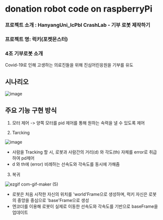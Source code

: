 # donation robot code on raspberryPi

### 프로젝트 소개 : HanyangUni_IcPbl CrashLab - 기부 로봇 제작하기
                
### 프로젝트 명: 럭키(포켓몬스터)

### 4조 기부로봇 소개
Covid-19로 인해 고생하는 의료진들을 위해 진심어린응원을 기부를 유도

## 시나리오
![image](https://user-images.githubusercontent.com/70446214/103131597-ba7a5800-46e4-11eb-9454-8bc153989066.png)

## 주요 기능 구현 방식

 1. 모터 제어 -> 양쪽 모터를 pid 제어를 통해 원하는 속력을 낼 수 있도록 제어

 2. Tarcking

![image](https://user-images.githubusercontent.com/70446214/103130856-c3b5f580-46e1-11eb-8ced-a4112b7903e4.png)

- 사람을 Tracking 할 시, 로봇과 사람간의 거리(d) 와 각도(th) 자체를 error로 취급하여
  pd제어
- d 와 th에 (error) 비례하는 선속도와 각속도를 동시에 가해줌


3. 복귀

![ezgif com-gif-maker (5)](https://user-images.githubusercontent.com/70446214/103131682-10e79680-46e5-11eb-95bb-ccb9fd45daa6.gif)

- 로봇은 처음 시작한 자신의 위치를 'world'Frame으로 생성하며, 럭키 자신은
로봇의 중앙을 중심으로 'base'Frame으로 생성
- 엔코더를 이용해 로봇이 실제로 이동한 선속도와 각속도를 기반으로 baseFrame을 업데이트



